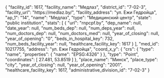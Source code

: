 {
    "facility_id": 1617,
    "facility_name": "Медлаз",
    "district_id": "7-02-3",
    "facility_url": "https:\/\/medlaz.by\/",
    "facility_address": "ул. Ежи Гедройца",
    "ap_1": "14",
    "name": "Медлаз",
    "type": "Медицинский центр",
    "state": "public institution",
    "stats": [
        {
            "url": "rnpcpf.by",
            "dep_name": null,
            "date_year": null,
            "num_beds_dep": null,
            "num_deps_year": null,
            "num_doctors_dep": null,
            "num_doctors_med": null,
            "year_of_closing": null,
            "year_of_opening": "0",
            "beds_in_hospital_key": 732,
            "num_beds_facility_year": null,
            "healthcare_facility_key": 1617
        }
    ],
    "med_id": 10217755,
    "address": "ул. Ежи Гедройца",
    "coord_x_y": {
        "crs": {
            "type": "name",
            "properties": {
                "name": "EPSG:4326"
            }
        },
        "type": "Point",
        "coordinates": [
            27.481,
            53.8519
        ]
    },
    "place_name": "Минск",
    "place_type": "city",
    "year_of_closing": null,
    "year_of_opening": "2001",
    "healthcare_facility_key": 1617,
    "administrative_division_id": "7-02-3"
}